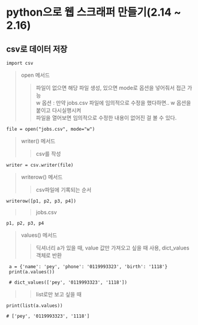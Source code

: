 # python으로 웹 스크래퍼 만들기(2.14 ~ 2.16)

## csv로 데이터 저장
```
import csv
```
> open 메서드    
> > 파일이 없으면 해당 파일 생성, 있으면 mode로 옵션을 넣어줘서 접근 가능    
> > w 옵션 : 만약 jobs.csv 파일에 임의적으로 수정을 했다하면.. w 옵션을 붙이고 다시실행시켜     
> > 파일을 열어보면 임의적으로 수정한 내용이 없어진 걸 볼 수 있다.
```
file = open("jobs.csv", mode="w")
```
> writer() 메서드
> > csv를 작성
```
writer = csv.writer(file)
```
> writerow() 메서드
> > csv파일에 기록되는 순서
```
writerow([p1, p2, p3, p4])
```
> > jobs.csv
```
p1, p2, p3, p4
```
> values() 메서드
> > 딕셔너리 a가 있을 때, value 값만 가져오고 싶을 때 사용, dict_values 객체로 반환
```
 a = {'name': 'pey', 'phone': '0119993323', 'birth': '1118'}
 print(a.values())
 
 # dict_values(['pey', '0119993323', '1118'])
```
> > list로만 보고 싶을 때
```
print(list(a.values))

# ['pey', '0119993323', '1118']
```



